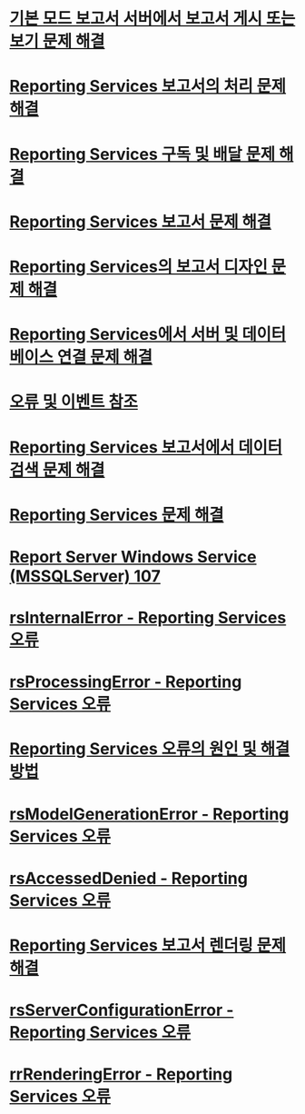 # [기본 모드 보고서 서버에서 보고서 게시 또는 보기 문제 해결](troubleshoot-publishing-or-viewing-a-report-on-a-native-mode-report-server.md)
# [Reporting Services 보고서의 처리 문제 해결](troubleshoot-processing-of-reporting-services-reports.md)
# [Reporting Services 구독 및 배달 문제 해결](troubleshoot-reporting-services-subscriptions-and-delivery.md)
# [Reporting Services 보고서 문제 해결](troubleshoot-reporting-services-report-issues.md)
# [Reporting Services의 보고서 디자인 문제 해결](troubleshoot-report-design-issues-with-reporting-services.md)
# [Reporting Services에서 서버 및 데이터베이스 연결 문제 해결](troubleshoot-server-and-database-connection-problems-with-reporting-services.md)
# [오류 및 이벤트 참조](errors-and-events-reference-reporting-services.md)
# [Reporting Services 보고서에서 데이터 검색 문제 해결](troubleshoot-data-retrieval-issues-with-reporting-services-reports.md)
# [Reporting Services 문제 해결](troubleshoot-reporting-services.md)
# [Report Server Windows Service (MSSQLServer) 107](report-server-windows-service-mssqlserver-107.md)
# [rsInternalError - Reporting Services 오류](rsinternalerror-reporting-services-error.md)
# [rsProcessingError - Reporting Services 오류](rsprocessingerror-reporting-services-error.md)
# [Reporting Services 오류의 원인 및 해결 방법](cause-and-resolution-of-reporting-services-errors.md)
# [rsModelGenerationError - Reporting Services 오류](rsmodelgenerationerror-reporting-services-error.md)
# [rsAccessedDenied - Reporting Services 오류](rsaccesseddenied-reporting-services-error.md)
# [Reporting Services 보고서 렌더링 문제 해결](troubleshoot-reporting-services-report-rendering-issues.md)
# [rsServerConfigurationError - Reporting Services 오류](rsserverconfigurationerror-reporting-services-error.md)
# [rrRenderingError - Reporting Services 오류](rrrenderingerror-reporting-services-error.md)
